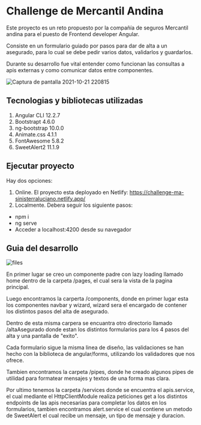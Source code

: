 # Challenge de Mercantil Andina

Este proyecto es un reto propuesto por la compañía de seguros Mercantil andina para el puesto de Frontend developer Angular.

Consiste en un formulario guiado por pasos para dar de alta a un asegurado, para lo cual se debe pedir varios datos, validarlos y guardarlos.

Durante su desarrollo fue vital entender como funcionan las consultas a apis externas y como comunicar datos entre componentes.

![Captura de pantalla 2021-10-21 220815](https://user-images.githubusercontent.com/44885834/138377266-e1d46109-07fd-4daa-b43c-f6089a4fc899.jpg)



## Tecnologias y bibliotecas utilizadas

1. Angular CLI 12.2.7
2. Bootstrapt 4.6.0
3. ng-bootstrap 10.0.0
4. Animate.css 4.1.1
5. FontAwesome 5.8.2
6. SweetAlert2 11.1.9


## Ejecutar proyecto

Hay dos opciones:
1. Online. El proyecto esta deployado en Netlify: https://challenge-ma-sinisterraluciano.netlify.app/
2. Localmente. Debera seguir los siguiente pasos:
  - npm i
  - ng serve
  - Acceder a localhost:4200 desde su navegador

## Guia del desarrollo

![files](https://user-images.githubusercontent.com/44885834/138568231-1773f7e0-65d7-4b2a-8a60-bdd1de2f5878.jpg)

En primer lugar se creo un componente padre con lazy loading llamado home dentro de la carpeta /pages, el cual sera la vista de la pagina principal.

Luego encontramos la carperta /components, donde en primer lugar esta los componentes navbar y wizard, wizard sera el encargado de contener los distintos pasos del alta de asegurado.

Dentro de esta misma carpera se encuantra otro directorio llamado /altaAsegurado donde estan los distintos formularios para los 4 pasos del alta y una pantalla de "exito".

Cada formulario sigue la misma linea de diseño, las validaciones se han hecho con la biblioteca de angular/forms, utilizando los validadores que nos ofrece.

Tambien encontramos la carpeta /pipes, donde he creado algunos pipes de utilidad para formatear mensajes y textos de una forma mas clara.

Por ultimo tenemos la carpeta /services donde se encuentra el apis.service, el cual mediante el HttpClientModule realiza peticiones get a los distintos endpoints de las apis necesarias para completar los datos en los formularios, tambien encontramos alert.service el cual contiene un metodo de SweetAlert el cual recibe un mensaje, un tipo de mensaje y duracion.

